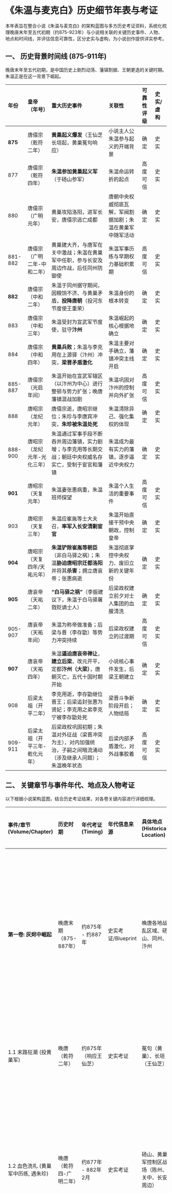 # 《朱温与麦克白》历史细节年表与考证

本年表旨在整合小说《朱温与麦克白》的架构蓝图与多方历史考证资料，系统化梳理晚唐末年至五代初期（约875-923年）与小说相关联的关键历史事件、人物、地点和时间线，并评估信息可靠性，区分史实与虚构，为小说创作提供详实参考。

## 一、 历史背景时间线 (875-911年)

晚唐末年至五代初期，是中国历史上剧烈动荡、藩镇割据、王朝更迭的关键时期。朱温正是在这一背景下崛起。

| 年份   | 皇帝（年号）        | 重大历史事件                                                                                                   | 关联性                                     | 可靠性评级 | 史实/虚构 |
| :----- | :------------------ | :------------------------------------------------------------------------------------------------------------- | :----------------------------------------- | :--------- | :-------- |
| **875**  | 唐僖宗（乾符二年）  | **黄巢起义爆发**（王仙芝长垣起，黄巢冤句响应）                                                               | 小说主人公朱温参与起义的开端背景             | 确定       | 史实      |
| 877    | 唐僖宗（乾符四年）  | **朱温参加黄巢起义军**（于砀山参军）                                                                             | 朱温命运转折的起点                         | 高度可信   | 史实      |
| 880    | 唐僖宗（广明元年）  | 黄巢攻陷洛阳，进军长安，唐僖宗逃亡成都                                                                           | 唐朝中央权威彻底瓦解，军阀割据加剧；朱温在黄巢军中随军活动 | 确定       | 史实      |
| 881-882 | 唐僖宗（广明二年-中和二年） | 黄巢建大齐，与唐军在关中激战；朱温在黄巢军中任职，参与长安及周边作战，后任同州防御使                               | 朱温军事历练与早期权力基础积累期             | 高度可信   | 史实      |
| **882**  | 唐僖宗（中和二年）  | 朱温于同州据守期间，因粮饷不济、与黄巢矛盾，**投降唐朝**（投河东节度使王重荣）                                   | 朱温身份的根本转变                         | 确定       | 史实      |
| 883    | 唐僖宗（中和三年）  | 朱温受封为宣武军节度使，驻守**汴州**                                                                           | 朱温崛起的核心根据地确立                   | 确定       | 史实      |
| 884    | 唐僖宗（中和四年）  | **黄巢兵败**；朱温与李克用在上源驿（汴州）冲突，**梁晋矛盾激化**                                                     | 朱温主要对手确立，藩镇冲突主线开启         | 确定       | 史实      |
| 885-887 | 唐僖宗（光启年间）  | 朱温开始在宣武军辖区（以汴州为中心）进行整顿与势力扩张；晚唐藩镇混战加剧                                         | 朱温巩固对汴州的控制并向外扩张             | 高度可信   | 史实      |
| 888    | 唐昭宗（龙纪元年）  | 唐僖宗逝，唐昭宗继位；朱珍与李唐宾冲突，**朱珍被朱温处死**                                                     | 朱温清除异己、强化集权的体现               | 确定       | 史实      |
| 888-900 | 唐昭宗（龙纪元年-光化三年） | 朱温通过军事手段不断吞并周边藩镇，实力剧增；与李克用等长期交战；朝廷中央权威名存实亡，受制于宦官和藩镇       | 朱温成为最有实力的藩镇，逐步逼近中央权力   | 确定       | 史实      |
| **901**  | 唐昭宗（天复元年）  | 朱温妻张惠病重，朱温班师探望                                                                                 | 朱温个人生活的重要事件                     | 高度可信   | 史实      |
| 903    | 唐昭宗（天复三年）  | 朱温应崔胤等士大夫召，**率军入长安清剿宦官**                                                                   | 朱温开始直接干预中央朝政，控制皇帝         | 确定       | 史实      |
| **904**  | 唐昭宗（天复四年/天祐元年） | **朱温铲除崔胤等朝臣**（非白马驿之祸）；朱温**胁迫唐昭宗迁都洛阳**并将其**杀害**；拥立唐哀帝；张惠病逝       | 朱温彻底掌控中央权力、废旧立新的关键年份   | 确定       | 史实      |
| **905**  | 唐哀帝（天祐二年）  | **“白马驿之祸”**（李振建议下，朱温于白马驿屠戮贬谪士人）                                                     | 后梁政权建立前夕对士人集团的血腥清洗       | 确定       | 史实      |
| 905-907 | 唐哀帝（天祐年间）  | 朱温为称帝做准备；后梁与晋（李存勖）等势力冲突持续                                                             | 后梁政权建立的过渡期                     | 高度可信   | 史实      |
| **907**  | 唐哀帝（天祐四年）  | 朱温**逼迫唐哀帝禅让**，**建立后梁**，改元开平，定都**汴州（大梁）**，唐朝灭亡，五代十国时期开始             | 小说核心事件发生，后梁王朝建立             | 确定       | 史实      |
| 908    | 后梁太祖（开平二年） | 李克用逝，李存勖继位晋王；后梁追封张惠为贤妃；李克用之弟李克宁被李存勖处死                                   | 梁晋斗争新阶段开启；人物结局               | 确定       | 史实      |
| 909-911 | 后梁太祖（开平三年-乾化元年） | 后梁政权巩固初期；朱温对外征战（梁晋冲突为主），对内加强统治，子嗣之间暗流涌动（涉及继承人问题）；朱温晚年状态 | 后梁内部矛盾激化，对外战事胶着             | 高度可信   | 史实      |

## 二、 关键章节与事件年代、地点及人物考证

以下根据小说架构蓝图，结合历史考证结果，对各卷关键内容进行详细梳理。

| 事件/章节 (Volume/Chapter)                 | 历史时期                   | 年代考证 (Timing)                           | 年代信息来源    | 具体地点 (Historical Location)                                 | 现代地理对应 (Modern Location)         | 地点考证依据/背景                                                                                                                            | 主要人物 (Key Characters)                                                                          | 人物年龄 (Character Age)                                  | 人物年龄考证依据/争议                                                                                                                            | 可靠性评级 | 史实/虚构   |
| :------------------------------------------- | :------------------------- | :------------------------------------------ | :-------------- | :------------------------------------------------------------- | :----------------------------------- | :--------------------------------------------------------------------------------------------------------------------------------------------- | :------------------------------------------------------------------------------------------------- | :-------------------------------------------------------- | :----------------------------------------------------------------------------------------------------------------------------------------------------- | :--------- | :---------- |
| **第一卷: 灰烬中崛起**                       | 晚唐末期（875-887年）       | 约875年 - 约887年                           | 史实考证/Blueprint | 晚唐各地战乱区域、砀山、同州、汴州                             | 山东、河南、安徽、陕西（渭南大荔）、河南开封 | 黄巢起义区域广阔；砀山为朱温参军地；同州为朱温投唐前据守地；汴州为朱温投唐后核心据地                                                                 | 朱温、张惠、朱珍、黄巢、李克宁、牛存节                                                             | 朱温 (约23-35岁)、张惠 (约20-35岁, 推断)、朱珍 (约20-35岁, 推断)、黄巢 (活跃期)、李克宁 (约20-30岁, 推断)、牛存节 (约20-30岁, 推断) | 朱温生年(852)确定，年龄可计算；张惠/朱珍/李克宁/牛存节生年不详，年龄为活动期合理推断                                                                      | 高度可信   | 主要史实    |
| 1.1 末路狂潮 (投黄巢军)                      | 晚唐（乾符二年）             | 约875年（响应王仙芝）                       | 史实考证        | 冤句（黄巢）、长垣（王仙芝）                                   | 山东菏泽曹县西南、河南长垣东北       | 黄巢、王仙芝起义最初地点考证明确                                                                                                             | 朱温                                                                                               | 约23岁                                                    | 朱温生年(852)确定                                                                                                                                      | 确定       | 史实        |
| 1.2 血色洗礼 (黄巢军中历练, 遇朱珍)            | 晚唐（乾符四-广明二年）      | 约877年 - 882年2月                          | 史实考证        | 砀山、黄巢军控制区战场（陈州、关中、长安周边）                   | 安徽砀山、河南周口、陕西西安及周边   | 砀山为朱温参军地；陈州为朱温投唐前参与围攻地；关中/长安为朱温在黄巢军中重要战场                                                              | 朱温、朱珍                                                                                         | 朱温 (约25-30岁)、朱珍 (约25-30岁, 推断)                 | 朱温生年(852)确定；朱珍生年不详，年龄为同时期合理推断                                                                                                    | 高度可信   | 主要史实    |
| 1.3 锋芒渐露 (黄巢麾下升迁, 可能遇张惠)       | 晚唐（中和二-中和四年）      | 约882年2月 - 884年5月                       | 史实考证        | 同州、黄巢军控制区（战场、驻地）                               | 陕西渭南大荔、河南周口、陕西西安     | 同州为朱温投唐前据点；陈州围攻至883年；长安为黄巢都城                                                                                      | 朱温、张惠、黄巢                                                                                   | 朱温 (约30-32岁)、张惠 (约29-31岁, 推断)、黄巢 (衰败期)      | 朱温生年(852)确定；张惠生年不详，年龄为合理推断（朱温882年据同州，张惠882年与朱温结婚）                                                              | 高度可信   | 主要史实    |
| 1.4 裂痕与风向 (黄巢军衰败, 谋出路)           | 晚唐（中和二-中和四年）      | 约882年9月 - 884年5月                       | 史实考证        | 同州、黄巢军控制区                                             | 陕西渭南大荔、河南周口、陕西西安     | 朱温据同州后与黄巢渐生嫌隙；黄巢军逐渐被唐军反击                                                                                           | 朱温、张惠、朱珍、黄巢                                                                             | 朱温 (约30-32岁)、张惠 (约29-31岁, 推断)、朱珍 (约30-32岁, 推断)、黄巢 (衰败期) | 朱温生年(852)确定；张惠生年不详，年龄基于结婚年份推断；朱珍生年不详，年龄基于同时期合理推断                                                              | 高度可信   | 主要史实    |
| 1.5 背叛之刃 (投唐)                          | 晚唐（中和四年）             | 约884年5月                                  | 史实考证        | 同州附近、黄巢军与唐军接触区                               | 陕西渭南大荔附近                     | 朱温于同州被围困后投降王重荣，后投唐                                                                                                         | 朱温、朱珍、李克宁                                                                                 | 朱温 (约32岁)、朱珍 (约32岁, 推断)、李克宁 (约20+岁, 推断)      | 朱温生年(852)确定；朱珍生年不详，年龄基于同时期合理推断；李克宁生年不详，活动期始于约881年，年龄为合理推断                                                 | 确定       | 史实        |
| 1.6 赐名全忠 (任宣武军节度使)                 | 晚唐（中和四年）             | 约884年5月                                  | 史实考证        | 汴州                                                           | 河南开封                             | 朱温投唐后被授宣武军节度使，治所即汴州                                                                                                       | 朱温                                                                                               | 约32岁                                                    | 朱温生年(852)确定                                                                                                                                      | 确定       | 史实        |
| 1.7 血手重建 (整顿汴州)                      | 晚唐（中和四年-光启二年）    | 约884年5月 - 886年                          | 史实考证/推断   | 汴州                                                           | 河南开封                             | 朱温自任节度使后，开始在汴州建立秩序，培植亲信力量                                                                                           | 朱温、朱珍、张惠                                                                                   | 朱温 (约32-34岁)、朱珍 (约32-34岁, 推断)、张惠 (约31-33岁, 推断) | 朱温生年(852)确定；朱珍/张惠生年不详，年龄基于同时期合理推断（张惠882年结婚）                                                                        | 高度可信   | 史实        |
| 1.8 荒原谶语 (遇女巫预言)                    | 晚唐（光启年间）             | 约885-886年                                 | Blueprint 推断  | 洛阳附近荒凉之地（小说设定）                                   | 河南洛阳周边                         | 小说情节设定，无历史考证依据                                                                                                                 | 朱温                                                                                               | 约33-34岁                                                 | 朱温生年(852)确定                                                                                                                                      | 存疑       | 纯虚构      |
| 1.9 野心之火 (野心确立, 与张惠交流)            | 晚唐（光启年间）             | 约885-886年                                 | Blueprint 推断  | 汴州（小说设定）                                               | 河南开封                             | 朱温在汴州站稳脚跟后，野心日益膨胀                                                                                                           | 朱温、张惠                                                                                         | 朱温 (约33-34岁)、张惠 (约32-33岁, 推断)                  | 朱温生年(852)确定；张惠生年不详，年龄基于同时期合理推断（张惠882年结婚）                                                                        | 高度可信   | 主要史实    |
| 1.10 雄踞汴州 (彻底掌控汴州)                 | 晚唐（光启三年）             | 约887年                                     | 史实考证/推断   | 汴州                                                           | 河南开封                             | 朱温通过整顿、清洗，彻底控制宣武军和汴州地区                                                                                                 | 朱温、张惠、朱珍                                                                                   | 朱温 (约35岁)、张惠 (约34岁, 推断)、朱珍 (约35岁, 推断)       | 朱温生年(852)确定；朱珍/张惠生年不详，年龄基于同时期合理推断                                                                                           | 高度可信   | 史实        |
| **第二卷: 暗影中的权谋**                     | 晚唐末期（903年 - 905年）     | 约903年 - 约905年                           | 史实考证/Blueprint | 长安、洛阳、汴州                                               | 陕西西安、河南洛阳、河南开封         | 朱温干预朝政，控制迁都，是三地轮转的关键期                                                                                                   | 朱温、张惠、唐昭宗、朱珍、李存勖、崔胤、敬翔/李振                                                    | 朱温 (约51-53岁)、张惠 (约50-52岁, 推断或已逝)、唐昭宗 (约36-38岁)、朱珍 (已卒)、李存勖 (约18-20岁)、崔胤 (已卒)、敬翔/李振 (约40-55岁, 推断) | 朱温生年(852)、唐昭宗生年(867)、李存勖生年(885)确定，年龄可计算；张惠/敬翔/李振生年不详，年龄为活动期合理推断；朱珍卒于889年。                            | 高度可信   | 主要史实    |
| 2.1 长安的诱惑 (应崔胤召入京)                 | 晚唐（天复三年）             | 约903年                                     | 史实考证        | 汴州、前往长安的途中                                           | 河南开封、河南/陕西一带              | 朱温应崔胤之召率军西行入关                                                                                                                   | 朱温、崔胤                                                                                         | 朱温 (约51岁)、崔胤 (活跃期，卒于904)                      | 朱温生年(852)确定；崔胤生卒不详，活跃期可考                                                                                                            | 确定       | 史实        |
| 2.2 血溅宫门 (清洗宦官)                      | 晚唐（天复三年）             | 约903年                                     | 史实考证        | 长安（宫城内）                                                 | 陕西西安（皇宫遗址）                 | 朱温入长安后大肆屠戮宦官势力，事件发生于唐朝宫廷                                                                                             | 朱温、唐昭宗                                                                                       | 朱温 (约51岁)、唐昭宗 (约36岁)                              | 朱温生年(852)、唐昭宗生年(867)确定                                                                                                                     | 确定       | 史实        |
| 2.3 笼中之鸟 (操控唐昭宗)                    | 晚唐（天复三年）             | 约903年                                     | 史实考证        | 长安（宫城内）                                                 | 陕西西安（皇宫遗址）                 | 朱温控制长安朝廷，实际掌控唐昭宗                                                                                                             | 朱温、唐昭宗、张惠                                                                                 | 朱温 (约51岁)、唐昭宗 (约36岁)、张惠 (已卒或约50岁, 推断)       | 朱温生年(852)、唐昭宗生年(867)确定；张惠卒于904年，如情节发生在其卒前，年龄为合理推断                                                                  | 高度可信   | 主要史实    |
| 2.4 弃子的末路 (铲除崔胤)                    | 晚唐（天祐元年）             | 约904年1月                                  | 史实考证        | 长安（崔胤相府）                                               | 陕西西安（唐朝宰相府邸遗址）         | 朱温怀疑崔胤并将其铲除，地点考证明确为相府                                                                                                   | 朱温、崔胤                                                                                         | 朱温 (约52岁)、崔胤 (已卒)                               | 朱温生年(852)确定；崔胤卒于904年1月                                                                                                                    | 确定       | 史实        |
| 2.5 西京落日 (迁都洛阳)                      | 晚唐（天祐元年）             | 约904年1-4月                                | 史实考证        | 长安至洛阳的途中（经华州、陕州、谷水）                       | 陕西西安、陕西渭南/三门峡、河南洛阳  | 朱温强制唐昭宗迁都，路线和沿途关键点可考                                                                                                       | 朱温、唐昭宗                                                                                       | 朱温 (约52岁)、唐昭宗 (约37岁)                              | 朱温生年(852)、唐昭宗生年(867)确定                                                                                                                     | 确定       | 史实        |
| 2.6 孤王的阴影 (猜忌朱珍, 李存勖出现)          | 晚唐（天祐元年）             | 约904年                                     | Blueprint 推断  | 洛阳、汴州                                                     | 河南洛阳、河南开封                   | 朱温控制朝廷后，权力进一步集中，对功臣猜忌加剧；李克用逝世（908年），李存勖接班，梁晋矛盾进入新阶段                                             | 朱温、朱珍、李存勖                                                                                 | 朱温 (约52岁)、朱珍 (已卒)、李存勖 (约19岁)                  | 朱温生年(852)、李存勖生年(885)确定；朱珍卒于889年；年龄可计算                                                                                              | 高度可信   | 主要史实    |
| 2.7 血染龙床 (弑杀唐昭宗)                    | 晚唐（天祐元年）             | 约904年9月                                  | 史实考证        | 洛阳（皇宫内，椒殿院等）                                       | 河南洛阳（皇宫遗址）                 | 朱温派遣亲信在洛阳皇宫内刺杀唐昭宗，地点考证明确                                                                                               | 朱温、唐昭宗、敬翔/李振                                                                            | 朱温 (约52岁)、唐昭宗 (约37岁)、敬翔/李振 (约40-55岁, 推断) | 朱温生年(852)、唐昭宗生年(867)确定；敬翔/李振生年不详，年龄为活动期合理推断                                                                          | 确定       | 史实        |
| 2.8 新皇的阴影 (拥立唐哀帝, 预言再现)          | 晚唐（天祐元年）             | 约904年9月                                  | 史实考证/Blueprint | 洛阳（皇宫内）                                                 | 河南洛阳（皇宫遗址）                 | 昭宗被杀后，朱温拥立幼小的唐哀帝，进一步掌控朝政；预言情节为小说创作                                                                           | 朱温、唐哀帝、张惠                                                                                 | 朱温 (约52岁)、唐哀帝 (约12岁)、张惠 (已卒)                 | 朱温生年(852)、唐哀帝生年(892)确定；张惠卒于904年；年龄可计算                                                                                             | 高度可信   | 主要史实/纯虚构 |
| 2.9 奠基与暗流 (汴州营建, 白马驿预兆, 梁晋冲突) | 晚唐（天祐元年-二年）        | 约904年9月 - 905年                          | Blueprint 推断  | 汴州、洛阳、河北地区、白马驿                                   | 河南开封、河南洛阳、河北/河南一带、河南滑县 | 朱温以汴州为基地筹备新朝；朝政仍在洛阳；梁晋冲突持续；白马驿事件发生于905年，预兆情节为小说创作                                                        | 朱温、唐哀帝、李存勖、敬翔/李振、朱珍                              | 朱温 (约52-53岁)、唐哀帝 (约12-13岁)、李存勖 (约19-20岁)、敬翔/李振 (约40-55岁, 推断)、朱珍 (已卒) | 朱温生年(852)、唐哀帝生年(892)、李存勖生年(885)确定；敬翔/李振生年不详，年龄为活动期合理推断；朱珍卒于889年；年龄可计算                                        | 高度可信   | 主要史实/纯虚构 |
| **第三卷: 王座孤绝**                         | 五代初（905年 - 912年）     | 约905年 - 约912年                           | 史实考证/Blueprint | 汴州、洛阳、河北地区、白马驿                                   | 河南开封、河南洛阳、河北/河南一带、河南滑县 | 后梁建国核心地为汴州；洛阳为西京，仍有政治意义；河北地区为梁晋交战主场；白马驿为905年屠戮事件发生地                                                        | 朱温、张惠、朱温子嗣、唐哀帝、李存勖、敬翔/李振、朱珍                                              | 朱温 (约53-60岁)、张惠 (已卒)、朱温子嗣 (约15-30岁, 推断)、唐哀帝 (约13-15岁)、李存勖 (约20-27岁)、敬翔/李振 (约40-60岁, 推断)、朱珍 (已卒) | 朱温生年(852)、唐哀帝生年(892)、李存勖生年(885)确定；张惠卒于904年；朱珍卒于889年；朱温子嗣/敬翔/李振生年不详，年龄为活动期合理推断；年龄可计算 | 高度可信   | 主要史实    |
| 引子 血色残阳下的汴州                       | 五代初（天祐二年）           | 约905年                                     | Blueprint 推断  | 汴州、洛阳                                                     | 河南开封、河南洛阳                   | 后梁建国前夕，朱温权力笼罩下的状态                                                                                                           | 朱温、唐哀帝、张惠、敬翔/李振                                                                      | 朱温 (约53岁)、唐哀帝 (约13岁)、张惠 (已卒)、敬翔/李振 (约40-55岁, 推断) | 朱温生年(852)、唐哀帝生年(892)确定；张惠卒于904年；敬翔/李振生年不详，年龄为活动期合理推断；年龄可计算                                                 | 高度可信   | 主要史实    |
| 3.1 白马驿的血色清流 (屠戮士人)               | 五代初（天祐二年）           | 约905年6月                                  | 史实考证        | 白马驿（滑州境内黄河渡口附近）                                 | 河南滑县境内                         | 朱温听从李振建议，屠杀贬谪官员于此，地点考证明确                                                                                             | 朱温、李振                                                                                         | 朱温 (约53岁)、李振 (约40-55岁, 推断)                      | 朱温生年(852)确定；李振生年不详，年龄为活动期合理推断                                                                                                  | 确定       | 史实        |
| 3.2 新朝的筹备与旧日的幽灵 (逼迫禅让, 幻觉)     | 五代初（天祐二年-四年）      | 约905年 - 907年4月                          | Blueprint 推断  | 汴州、洛阳                                                     | 河南开封、河南洛阳                   | 朱温在汴州准备登基，同时在洛阳控制唐朝最后时光；幻觉情节为小说创作                                                                           | 朱温、唐哀帝、张惠                                                                                 | 朱温 (约53-55岁)、唐哀帝 (约13-15岁)、张惠 (已卒)            | 朱温生年(852)、唐哀帝生年(892)确定；张惠卒于904年；年龄可计算                                                                                             | 高度可信   | 主要史实/纯虚构 |
| 3.3 篡位大典与宿命的回响 (称帝)               | 五代初（后梁开平元年）       | 约907年5月                                  | 史实考证        | 大梁/汴州（皇宫内）                                            | 河南开封（皇宫遗址）                 | 朱温接受禅让，建立后梁政权，定都汴州                                                                                                         | 朱温、唐哀帝、朱温的子嗣、敬翔/李振                                                              | 朱温 (约55岁)、唐哀帝 (约15岁)、朱温子嗣 (约15-30岁, 推断)、敬翔/李振 (约42-57岁, 推断) | 朱温生年(852)、唐哀帝生年(892)确定；朱温子嗣/敬翔/李振生年不详，年龄为活动期合理推断；年龄可计算                                                              | 确定       | 史实        |
| 3.4 北地烽烟与后方焦躁 (梁晋冲突加剧)          | 五代初（后梁开平元年-三年）  | 约907年5月 - 909年                          | Blueprint 推断  | 河北地区（魏州、潞州、柏乡等）、汴州                           | 河北/河南一带、河南开封              | 后梁建立后与晋国（李存勖）争夺河北控制权，战事不断                                                                                             | 朱温、李存勖                                                                                       | 朱温 (约55-57岁)、李存勖 (约22-24岁)                      | 朱温生年(852)、李存勖生年(885)确定；年龄可计算                                                                                                         | 高度可信   | 史实        |
| 3.5 宫墙内的暗影与子嗣的野望 (子嗣争斗)         | 五代初（后梁开平三年-乾化元年） | 约909年 - 911年                             | Blueprint 推断  | 汴州宫廷内                                                     | 河南开封（皇宫遗址）                 | 朱温晚年，子嗣为争夺继承权互相倾轧，事件发生于皇宫内部                                                                                       | 朱温、朱温的子嗣（朱友文、朱友珪、朱友贞等）、张惠                                                 | 朱温 (约57-59岁)、朱温子嗣 (约17-30岁, 推断)、张惠 (已卒)     | 朱温生年(852)确定；张惠卒于904年；朱温子嗣生年不详，年龄为活动期合理推断；年龄可计算                                                                   | 高度可信   | 史实        |
| 3.6 功臣的悲歌与班柯的幻影 (清洗朱珍等)         | 五代初（后梁开平三年-乾化元年） | 约909年 - 911年                             | Blueprint 推断  | 汴州宫廷或府邸                                                 | 河南开封                             | 朱温对功臣宿将（如王彦章等）的清洗；朱珍已卒于889年，此处如涉及朱珍，则为幻影或文学化处理；幻影情节为小说创作                               | 朱温、朱珍、敬翔/李振                                                                              | 朱温 (约57-59岁)、朱珍 (已卒)、敬翔/李振 (约44-59岁, 推断) | 朱温生年(852)确定；朱珍卒于889年；敬翔/李振生年不详，年龄为活动期合理推断；年龄可计算                                                                   | 高度可信   | 主要史实/纯虚构 |
| 3.7 荒淫、猜忌与绝望的循环 (晚年荒淫, 迷信)     | 五代初（后梁乾化元年-二年）  | 约911年 - 912年                             | Blueprint 推断  | 汴州宫廷内                                                     | 河南开封（皇宫遗址）                 | 朱温晚年史载荒淫，对子嗣、臣下猜忌日重；迷信情节可能含小说创作成分                                                                           | 朱温、朱温的子嗣（朱友文、朱友珪、朱友贞等）、敬翔/李振                                            | 朱温 (约59-60岁)、朱温子嗣 (约19-30岁, 推断)、敬翔/李振 (约46-60岁, 推断) | 朱温生年(852)确定；朱温子嗣/敬翔/李振生年不详，年龄为活动期合理推断；年龄可计算                                                                   | 高度可信   | 主要史实/虚构 |
| 3.8 末路的疯狂与最终的预兆 (临终前状态)         | 五代初（后梁乾化二年）       | 约912年                                     | Blueprint 推断  | 汴州宫廷内                                                     | 河南开封（皇宫遗址）                 | 朱温临终前状态，涉及继承人选择；预兆情节为小说创作                                                                                           | 朱温、朱友珪、朱友文                                                                               | 朱温 (约60岁)、朱友珪 (约24岁, 推断)、朱友文 (约27岁, 推断) | 朱温生年(852)确定；朱友珪生年不详（卒年913，享年约25-30岁推算生年883-888）；朱友文生年不详，年龄为活动期合理推断；年龄可计算                               | 高度可信   | 主要史实/纯虚构 |
| **第四卷: 覆灭血河**                         | 五代初（912年 - 923年）     | 约912年 - 约923年                           | 史实考证/Blueprint | 大梁/汴州、魏州、黄河两岸、河北等地、洛阳                      | 河南开封、河北大名一带、黄河沿线、河南洛阳 | 后梁都城覆灭；梁晋争霸主战场；后唐建国并最终灭梁                                                                                             | 朱温（已卒）、朱友珪、朱友贞、李存勖、敬翔/李振、郭崇韬、李嗣源、霍彦威等                               | 朱温 (已卒)、朱友珪 (约24岁卒)、朱友贞 (约24-35岁)、李存勖 (约27-38岁)、敬翔/李振 (约46-60+岁, 推断)、其他将领 (活跃期) | 朱温生年(852)确定；朱友珪卒年913；朱友贞生年888；李存勖生年885确定；牛存节卒年915确定；敬翔/李振生年不详，年龄为活动期合理推断；年龄可计算               | 高度可信   | 史实        |
| 4.1 垂死之兽的绝唱 (朱温被弑)                 | 五代初（后梁乾化二年）       | 约912年7月                                  | 史实考证        | 大梁/汴州（皇宫内）                                            | 河南开封（皇宫遗址）                 | 朱温被朱友珪刺杀于皇宫内，地点考证明确                                                                                                       | 朱温、朱友珪、朱友文                                                                               | 朱温 (约60岁)、朱友珪 (约24岁, 推断)、朱友文 (约27岁, 推断) | 朱温生年(852)确定；朱友珪生年不详（卒年913推算约25-30岁）；朱友文生年不详，年龄为活动期合理推断；年龄可计算                                               | 确定       | 史实        |
| 4.2 血色王座的短暂主人 (朱友珪继位)             | 五代初（后梁郢王凤历元年）   | 约912年7月                                  | 史实考证        | 大梁/汴州（皇宫内）                                            | 河南开封（皇宫遗址）                 | 朱友珪弑父后即位称帝，事件发生于皇宫内                                                                                                       | 朱友珪、朱友文、敬翔/李振                                                                          | 朱友珪 (约24岁, 推断)、朱友文 (被杀)、敬翔/李振 (约48-60岁, 推断) | 朱友珪卒年913，推算年龄；朱友文被杀；敬翔/李振生年不详，年龄为活动期合理推断；年龄可计算                                                                 | 确定       | 史实        |
| 4.3 魏州扬起的反旗 (朱友贞起兵)               | 五代初（后梁末帝龙德元年）   | 约913年2月                                  | 史实考证        | 魏州                                                           | 河北大名县一带                       | 朱友贞联合魏州军阀反抗朱友珪，地点考证明确                                                                                                   | 朱友贞、霍彦威、李存勖                                                                             | 朱友贞 (约25岁)、霍彦威 (活跃期)、李存勖 (约28岁)            | 朱友贞生年(888)确定；李存勖生年(885)确定；霍彦威生年不详，年龄为活跃期合理推断；年龄可计算                                                              | 确定       | 史实        |
| 4.4 骨肉相残的血腥舞台 (朱友珪与朱友贞内战)     | 五代初（后梁郢王凤历元年-龙德元年） | 约912年7月 - 913年2月                       | 史实考证        | 黄河两岸、后梁控制区内（河南、山东、河北部分区域）               | 黄河沿线各处                         | 朱友珪与朱友贞争夺皇位，战事主要发生于后梁腹地                                                                                             | 朱友珪、朱友贞、后梁/晋方将领                                                                      | 朱友珪 (约24岁, 推断)、朱友贞 (约25岁)                      | 朱友珪卒年913推算年龄；朱友贞生年(888)确定；年龄可计算                                                                                                 | 确定       | 史实        |
| 4.5 晋军的铁蹄与绝望的防线 (李存勖大举南侵)     | 五代初（后梁龙德年间/后唐同光年间） | 约913年起 - 923年                           | 史实考证/推断   | 河北地区、黄河沿线（魏州、柏乡、澶州等）                       | 河北/河南一带、黄河沿线              | 李存勖趁后梁内乱，大规模对梁用兵，主战场在河北和黄河防线                                                                                     | 李存勖、朱友贞、后梁/晋方将领、郭崇韬、李嗣源                                                        | 李存勖 (约28岁 onwards)、朱友贞 (约25岁 onwards)、其他将领 (活跃期) | 李存勖生年(885)、朱友贞生年(888)确定；年龄可计算                                                                                                         | 高度可信   | 史实        |
| 4.6 汴州城的落日 (朱友珪倒台)                 | 五代初（后梁龙德元年）       | 约913年2月                                  | 史实考证        | 大梁/汴州（皇宫内）                                            | 河南开封（皇宫遗址）                 | 朱友贞率军攻入汴州，朱友珪兵败自杀于皇宫内                                                                                                   | 朱友珪、朱友贞、后梁将领官员                                                                       | 朱友珪 (约24岁, 推断)、朱友贞 (约25岁)                      | 朱友珪卒年913推算年龄；朱友贞生年(888)确定；年龄可计算                                                                                                 | 确定       | 史实        |
| 4.7 末代帝王的悲歌 (朱友贞统治与覆灭)           | 五代初（后梁龙德元年-四年）  | 约913年2月 - 923年10月                      | 史实考证        | 大梁/汴州、后梁控制区、洛阳                                    | 河南开封、河南/山东/安徽/湖北北部、河南洛阳 | 朱友贞统治时期，主要在汴州；后梁疆域不断被侵蚀；洛阳仍为西京                                                                                 | 朱友贞、李存勖、敬翔/李振                                                                          | 朱友贞 (约25-35岁)、李存勖 (约28-38岁)、敬翔/李振 (可能已卒或晚年, 推断) | 朱友贞生年(888)、李存勖生年(885)确定；敬翔卒于约915-917，李振卒于约923-926；年龄可计算                                                                | 高度可信   | 史实        |
| 4.8 血河的终点与历史的回响 (后梁灭亡)           | 五代初（后唐庄宗同光四年）   | 约923年10月                                 | 史实考证        | 大梁/汴州（皇宫内）                                            | 河南开封（皇宫遗址）                 | 后唐军攻陷汴州，朱友贞兵败自杀，后梁灭亡                                                                                                   | 朱友贞、李存勖、郭崇韬、李嗣源、其他后梁/后唐人物                                                    | 朱友贞 (约35岁)、李存勖 (约38岁)、其他人物 (活跃期)         | 朱友贞生年(888)、李存勖生年(885)确定；年龄可计算                                                                                                         | 确定       | 史实        |

---

## 三、 地理位置详解

小说涉及的关键历史地名及其考证：

*   **汴州 / 大梁 (后梁都城)**
    *   **当时历史地名:** 汴州（后梁建国后升为开封府，称东京，俗称大梁）
    *   **现代地理对应:** 河南省开封市
    *   **历史沿革简述:** 晚唐宣武军节度使治所，朱温的根据地。后梁建国后定都于此，是五代时期多个朝代的都城，经济地位因大运河漕运重要。
    *   **考证依据:** 多部史书、历史地理著作考证一致。
*   **洛阳 (晚唐、五代时期西京)**
    *   **当时历史地名:** 洛阳（晚唐末唐昭宗迁都至此，后梁称西京）
    *   **现代地理对应:** 河南省洛阳市
    *   **历史沿革简述:** 唐朝东都，安史之乱后衰落，晚唐藩镇混战中地位下降。904年唐昭宗被朱温强制迁都至此，成为后梁控制下的旧朝廷中心。五代时期仍有重要地位。
    *   **考证依据:** 多部史书、历史地理著作考证一致。
*   **长安 (晚唐末旧都)**
    *   **当时历史地名:** 长安（京兆府）
    *   **现代地理对应:** 陕西省西安市
    *   **历史沿革简述:** 唐朝首都，黄巢起义后遭受重创。904年唐昭宗被朱温挟持东迁洛阳后，宫殿被拆毁，城市衰败，失去首都地位。
    *   **考证依据:** 多部史书、历史地理著作考证一致。
*   **同州 (朱温早期据守地)**
    *   **当时历史地名:** 同州
    *   **现代地理对应:** 陕西省渭南市大荔县（州治武乡县）
    *   **历史沿革简述:** 晚唐关内道下辖州，地处渭河下游，东临黄河、潼关，西近长安，战略位置重要。朱温在投唐前和初期曾据守于此。管辖范围大致包括今陕西省大荔、合阳、韩城、澄城、白水等县。
    *   **考证依据:** 维基百科、历史地理著作考证一致。
*   **魏州 (梁晋争夺要地)**
    *   **当时历史地名:** 魏州
    *   **现代地理对应:** 今河北省大名县一带
    *   **历史沿革简述:** 晚唐强大藩镇魏博节度使治所，在梁晋争霸中是双方反复争夺的关键战略区域。
    *   **考证依据:** 维基百科、历史地理著作考证一致。
*   **白马驿 (“白马驿之祸”发生地)**
    *   **当时历史地名:** 白马驿
    *   **现代地理对应:** 河南省滑县境内（靠近黄河渡口）
    *   **历史沿革简述:** 唐代重要驿站，交通枢纽。因905年朱温屠戮贬谪士人事件而闻名史册。
    *   **考证依据:** 史书考证明确。
*   **冤句 (黄巢起义爆发地)**
    *   **当时历史地名:** 冤句
    *   **现代地理对应:** 山东省菏泽市曹县西南
    *   **历史沿革简述:** 晚唐县名，隶属曹州，黄巢本人在此起兵响应王仙芝。
    *   **考证依据:** 史书考证明确。
*   **长垣 (王仙芝起义爆发地)**
    *   **当时历史地名:** 长垣
    *   **现代地理对应:** 河南省长垣东北
    *   **历史沿革简述:** 晚唐县名，隶属卫州，王仙芝在此首先起义。
    *   **考证依据:** 史书考证明确。
*   **砀山 (朱温参军地)**
    *   **当时历史地名:** 砀山
    *   **现代地理对应:** 安徽省宿州市砀山县
    *   **历史沿革简述:** 晚唐县名，隶属宋州，朱温出生地附近，在此加入黄巢军。
    *   **考证依据:** 史书考证明确。
*   **陈州 (黄巢军围攻城市)**
    *   **当时历史地名:** 陈州
    *   **现代地理对应:** 河南省周口市淮阳区
    *   **历史沿革简述:** 晚唐州名，黄巢军曾在此与朱温等部长期围攻，战事惨烈。
    *   **考证依据:** 史书考证明确。
*   **黄河沿岸各地:**
    *   **当时历史地名:** 沿黄河的渡口、城镇（如澶州、河阳等）
    *   **现代地理对应:** 河南省、山东省、河北省黄河沿线各处
    *   **历史沿革简述:** 黄河是晚唐五代重要的天然屏障和军事防线，也是梁晋争夺的主要界线，沿岸战事频繁。
    *   **考证依据:** 史书战事记载。

---

## 四、 人物年龄与时间轴映射及考证

| 人物名称       | 生卒年份考证                  | 生卒年份考证来源 | 关键事件年龄（随时间线变化）                                                                      | 年龄考证依据/争议                                                                                                      |
| :------------- | :---------------------------- | :--------------- | :------------------------------------------------------------------------------------------------ | :--------------------------------------------------------------------------------------------------------------------- |
| **朱温**       | 852年 - 912年                 | 确定/史书        | 875年（投黄巢前）：23岁；884年（投唐/据汴）：32岁；903年（入京）：51岁；907年（称帝）：55岁；912年（被弑）：60岁 | 生卒年份确定，年龄可精确计算                                                                                           |
| **张惠**       | 生年不详 - 904年              | 确定/史书（卒年） | 882年（结婚）：年龄推断（约20-30岁）；904年（病逝）：年龄推断（约40-50岁）                             | 生年不详，卒年确定。年龄推断基于已知婚姻、生育时间点（888年生朱友贞）及常理年龄范围                                    |
| **朱珍**       | 生年不详 - 889年              | 确定/史书（卒年） | 877年（遇朱温）：年龄推断（约25岁）；884年（投唐）：年龄推断（约32岁）；889年（被杀）：年龄推断（约37岁） | 生卒年不详，卒年确定。年龄推断基于与朱温大致同时期活动及在军中担任要职的合理年龄范围                                    |
| **李克宁**     | 生卒年不详（约860s-908年）     | 确定/史书（卒年） | 881年起（活跃期）：年龄推断（约20s-30s）；904年（朱温入洛时）：年龄推断（约40s）；908年（被杀）：年龄推断（约40s-50s） | 生卒年不详，卒年确定。年龄推断基于李克用（856-908）年龄，推测其弟年龄相近或稍幼，活跃期可考。                             |
| **牛存节**     | 853年 - 915年                 | 确定/史书/墓志铭 | 900年起（活跃期）：年龄推断（约47岁）；915年（病逝）：63岁                                                | 生卒年份确定，年龄可计算。                                                                                             |
| **敬翔**       | 生卒年不详（约850s/860s-约915-917年） | 确定/史书（结局） | 903年起（活跃期）：年龄推断（约40s-50s）；905年（白马驿）：年龄推断（约40s-50s）；907年（后梁建立）：年龄推断（约40s-50s）；约915-917年（自杀）：年龄推断（约60s-70s） | 生卒年不详，卒年和结局考证明确（自杀）。年龄推断基于其担任朱温谋士和后梁宰相的资历和活动时间。                             |
| **李振**       | 生卒年不详（约860s/870s-约923-926年） | 确定/史书（结局） | 905年（白马驿）：年龄推断（约30s-40s）；后梁末期：年龄推断（约50s-60s）                                     | 生卒年不详，卒年和结局考证明确（病卒）。年龄推断基于其在白马驿事件中的角色及后续活动时间。                                 |
| **唐昭宗**     | 867年 - 904年                 | 确定/史书        | 903年（朱温入京）：36岁；904年（被弑）：37岁                                                               | 生卒年份确定，年龄可精确计算                                                                                           |
| **唐哀帝**     | 892年 - 912年                 | 确定/史书        | 904年（继位）：12岁；907年（禅让）：15岁                                                                   | 生卒年份确定，年龄可精确计算                                                                                           |
| **李存勖**     | 885年 - 926年                 | 确定/史书        | 904年（朱温弑昭宗时）：19岁；907年（后梁建立）：22岁；913年（朱友贞起兵）：28岁；923年（灭后梁）：38岁       | 生卒年份确定，年龄可精确计算                                                                                           |
| **朱友文**     | 生年不详 - 912年              | 确定/史书（卒年） | 912年（被杀）：年龄推断（约25-35岁）                                                                    | 生年不详，卒年确定。年龄推断基于其在912年被视为朱温可能的继承人，应具备一定年龄和资历。                                  |
| **朱友珪**     | 生年不详 - 913年              | 确定/史书（卒年） | 912年（弑父）：年龄推断（约25-30岁）；913年（被杀）：年龄推断（约25-30岁）                                | 生年不详，卒年确定。年龄推断基于其在912年担任的职务及通常的政治成熟年龄。部分史料推测其约生于887-888年，则享年约25-26岁。 |
| **朱友贞**     | 888年 - 923年                 | 确定/史书        | 913年（起兵/继位）：25岁；923年（灭亡）：35岁                                                             | 生卒年份确定，年龄可精确计算。部分史料推测其生于888年10月24日。                                                          |

---

## 五、 信息可靠性评级体系说明

为帮助创作者区分史料价值，本年表采用以下可靠性评级：

*   **确定 (Certain):** 信息直接来自多种权威史书（如《旧五代史》《新五代史》《资治通鉴》）且记载一致，或有考古发现（如墓志铭）佐证，无明显争议。
*   **高度可信 (Highly Reliable):** 信息主要来自权威史书，但可能存在细微差异，或基于对史料的合理推断，与主流历史学界观点一致。
*   **推断 (Inferred):** 信息无法直接从史书获得，而是根据已知史实、人物关系、事件时间、历史背景等进行的逻辑推测，用于补充史料空白。
*   **存疑 (Doubtful):** 信息来源不可靠（如晚期野史、民间传说），或与主流史实存在冲突，或属于小说为了叙事目的而设定的情节，需谨慎对待。

**纯属小说创作的虚构元素与历史事实的区别:**

年表中已在“史实/虚构”列中明确标注。标注为“史实”或“主要史实”的内容有历史文献支撑，可视为历史框架；标注为“纯虚构”或“虚构”的内容（如“荒原谶语”、特定“预兆性”事件）目前无历史文献支持，为小说艺术创作。

---

本年表力求基于现有考证资料提供最准确的历史参考，但晚唐五代时期史料相对分散，部分次要人物和事件细节仍有待更深入研究或可能存在空白。创作者可在此基础上进行合理的艺术加工。
